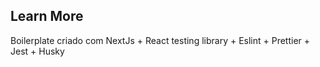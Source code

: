 ## Learn More

Boilerplate criado com NextJs + React testing library + Eslint + Prettier + Jest + Husky
